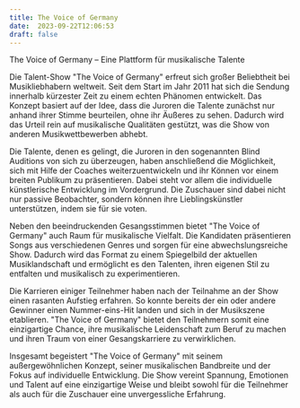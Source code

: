 ```yaml
---
title: The Voice of Germany
date:  2023-09-22T12:06:53
draft: false
---
```


The Voice of Germany – Eine Plattform für musikalische Talente

Die Talent-Show "The Voice of Germany" erfreut sich großer Beliebtheit bei Musikliebhabern weltweit. Seit dem Start im Jahr 2011 hat sich die Sendung innerhalb kürzester Zeit zu einem echten Phänomen entwickelt. Das Konzept basiert auf der Idee, dass die Juroren die Talente zunächst nur anhand ihrer Stimme beurteilen, ohne ihr Äußeres zu sehen. Dadurch wird das Urteil rein auf musikalische Qualitäten gestützt, was die Show von anderen Musikwettbewerben abhebt.

Die Talente, denen es gelingt, die Juroren in den sogenannten Blind Auditions von sich zu überzeugen, haben anschließend die Möglichkeit, sich mit Hilfe der Coaches weiterzuentwickeln und ihr Können vor einem breiten Publikum zu präsentieren. Dabei steht vor allem die individuelle künstlerische Entwicklung im Vordergrund. Die Zuschauer sind dabei nicht nur passive Beobachter, sondern können ihre Lieblingskünstler unterstützen, indem sie für sie voten.

Neben den beeindruckenden Gesangsstimmen bietet "The Voice of Germany" auch Raum für musikalische Vielfalt. Die Kandidaten präsentieren Songs aus verschiedenen Genres und sorgen für eine abwechslungsreiche Show. Dadurch wird das Format zu einem Spiegelbild der aktuellen Musiklandschaft und ermöglicht es den Talenten, ihren eigenen Stil zu entfalten und musikalisch zu experimentieren.

Die Karrieren einiger Teilnehmer haben nach der Teilnahme an der Show einen rasanten Aufstieg erfahren. So konnte bereits der ein oder andere Gewinner einen Nummer-eins-Hit landen und sich in der Musikszene etablieren. "The Voice of Germany" bietet den Teilnehmern somit eine einzigartige Chance, ihre musikalische Leidenschaft zum Beruf zu machen und ihren Traum von einer Gesangskarriere zu verwirklichen.

Insgesamt begeistert "The Voice of Germany" mit seinem außergewöhnlichen Konzept, seiner musikalischen Bandbreite und der Fokus auf individuelle Entwicklung. Die Show vereint Spannung, Emotionen und Talent auf eine einzigartige Weise und bleibt sowohl für die Teilnehmer als auch für die Zuschauer eine unvergessliche Erfahrung.
